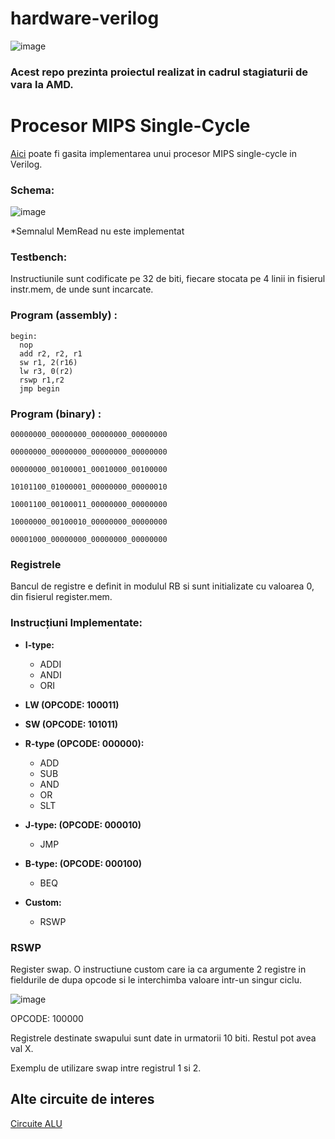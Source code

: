 # hardware-verilog


![image](https://github.com/lukapopovici/hardware-verilog/assets/128390767/7b151820-4728-4370-9163-92e97e472653)
### Acest repo prezinta proiectul realizat in cadrul stagiaturii de vara la AMD.

# Procesor MIPS Single-Cycle

[Aici](https://github.com/lukapopovici/hardware-verilog/tree/main/SINGLE_CYCLE) poate fi gasita implementarea unui procesor MIPS single-cycle in Verilog. 


### Schema:
![image](https://github.com/user-attachments/assets/77c247d3-f416-4c5c-bc4b-4ff94cec89c3)

*Semnalul MemRead nu este implementat

### Testbench:
Instructiunile sunt codificate pe 32 de biti, fiecare stocata pe 4 linii in fisierul instr.mem, de unde sunt incarcate.

### Program (assembly) : 

```
begin:
  nop
  add r2, r2, r1 
  sw r1, 2(r16) 
  lw r3, 0(r2) 
  rswp r1,r2
  jmp begin
```

### Program (binary) :

```
00000000_00000000_00000000_00000000

00000000_00000000_00000000_00000000

00000000_00100001_00010000_00100000

10101100_01000001_00000000_00000010

10001100_00100011_00000000_00000000

10000000_00100010_00000000_00000000

00001000_00000000_00000000_00000000

```


### Registrele

Bancul de registre e definit in modulul RB si sunt initializate cu valoarea 0, din fisierul register.mem. 

### Instrucțiuni Implementate:

- **I-type:**  
  - ADDI
  - ANDI
  - ORI
 
- **LW (OPCODE: 100011)**
 
- **SW (OPCODE: 101011)** 
    
- **R-type (OPCODE: 000000):**  
  - ADD  
  - SUB  
  - AND  
  - OR  
  - SLT
  
- **J-type: (OPCODE: 000010)**  
  - JMP
    
- **B-type: (OPCODE: 000100)**  
  - BEQ
    
- **Custom:**  
  - RSWP
 
### RSWP

Register swap. O instructiune custom care ia ca argumente 2 registre in fieldurile de dupa opcode si le interchimba valoare intr-un singur ciclu.


![image](https://github.com/user-attachments/assets/6387d26e-3bc2-4c4c-bab7-a03671b8a5b7)

OPCODE: 100000

Registrele destinate swapului sunt date in urmatorii 10 biti. Restul pot avea val X.

Exemplu de utilizare swap intre registrul 1 si 2.


## Alte circuite de interes

[Circuite ALU](https://github.com/lukapopovici/hardware-verilog/tree/main/ALU_EXECUTE)
